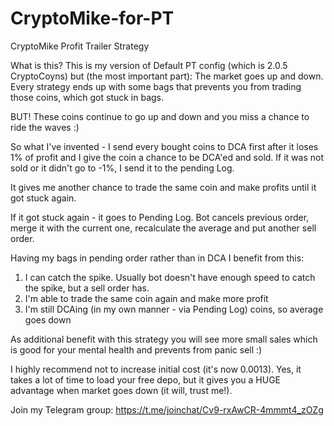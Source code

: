 # CryptoMike-for-PT
CryptoMike Profit Trailer Strategy

What is this? This is my version of Default PT config (which is 2.0.5 CryptoCoyns) but (the most important part):
The market goes up and down. Every strategy ends up with some bags that prevents you from trading those coins, which got stuck in bags. 

BUT! These coins continue to go up and down and you miss a chance to ride the waves :)

So what I've invented - I send every bought coins to DCA first after it loses 1% of profit and I give the coin a chance to be DCA'ed and sold. If it was not sold or it didn't go to -1%, I send it to the pending Log.

It gives me another chance to trade the same coin and make profits until it got stuck again.

If it got stuck again - it goes to Pending Log. Bot cancels previous order, merge it with the current one, recalculate the average and put another sell order.

Having my bags in pending order rather than in DCA I benefit from this:
1. I can catch the spike. Usually bot doesn't have enough speed to catch the spike, but a sell order has.
2. I'm able to trade the same coin again and make more profit
3. I'm still DCAing (in my own manner - via Pending Log) coins, so average goes down

As additional benefit with this strategy you will see more small sales which is good for your mental health and prevents from panic sell :)

I highly recommend not to increase initial cost (it's now 0.0013). Yes, it takes a lot of time to load your free depo, but it gives you a HUGE advantage when market goes down (it will, trust me!).


Join my Telegram group: https://t.me/joinchat/Cv9-rxAwCR-4mmmt4_zOZg 
